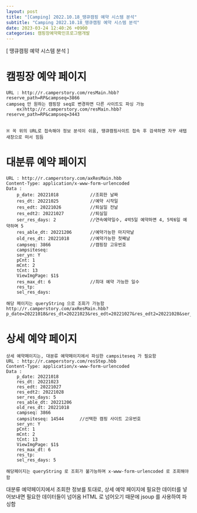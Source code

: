 ```yaml
---
layout: post
title: "[Camping] 2022.10.18_땡큐캠핑 예약 시스템 분석"
subtitle: "Camping 2022.10.18_땡큐캠핑 예약 시스템 분석"
date: 2023-03-24 12:40:26 +0900
categories: 캠핑장예약확인프로그램개발
---
```

[ 땡큐캠핑 예약 시스템 분석 ]


# 캠핑장 예약 페이지
	URL : http://r.camperstory.com/resMain.hbb?reserve_path=RP&campseq=3866
	campseq 만 원하는 캠핑장 seq로 변경하면 다른 사이트도 파싱 가능
		ex)http://r.camperstory.com/resMain.hbb?reserve_path=RP&campseq=3443

	
	※ 꼭 위의 URL로 접속해야 정보 분석이 쉬움, 땡큐캠핑사이트 접속 후 검색하면 자꾸 새탭 새창으로 떠서 힘듬

# 대분류 예약 페이지
	URL : http://r.camperstory.com/axResMain.hbb
	Content-Type: application/x-www-form-urlencoded
	Data : 
		p_date: 20221018			//조회한 날짜
		res_dt: 20221025			//예약 시작일
		res_edt: 20221026			//퇴실일 전날
		res_edt2: 20221027			//퇴실일
		ser_res_days: 2				//연속예약일수, 4박5일 예약하면 4, 5박6일 예약하며 5
		res_able_dt: 20221206		//예약가능한 마지막날
		old_res_dt: 20221018		//예약가능한 첫째날
		campseq: 3866				//캠핑장 고유번호
		campsiteseq:			
		ser_yn: Y	
		pCnt: 1
		mCnt: 2
		tCnt: 13
		ViewImgPage: $1$
		res_max_dt: 6				//최대 예약 가능한 일수
		res_tp: 
		sel_res_days: 
	
	해당 페이지는 queryString 으로 조회가 가능함
	http://r.camperstory.com/axResMain.hbb?p_date=20221018&res_dt=20221023&res_edt=20221027&res_edt2=20221028&ser_res_days=5&res_able_dt=20221206&old_res_dt=20221018&campseq=3866&campsiteseq=&ser_yn=Y&pCnt=1&mCnt=2&tCnt=13&ViewImgPage=%241%24&res_max_dt=6&res_tp=&sel_res_days=


# 상세 예약 페이지
	상세 예약페이지는, 대분류 예약페이지에서 파싱한 campsiteseq 가 필요함
	URL : http://r.camperstory.com/resStep.hbb
	Content-Type: application/x-www-form-urlencoded
	Data : 
		p_date: 20221018
		res_dt: 20221023
		res_edt: 20221027
		res_edt2: 20221028
		ser_res_days: 5
		res_able_dt: 20221206
		old_res_dt: 20221018
		campseq: 3866
		campsiteseq: 14544		//선택한 캠핑 사이트 고유번호
		ser_yn: Y
		pCnt: 1
		mCnt: 2
		tCnt: 13
		ViewImgPage: $1$
		res_max_dt: 6
		res_tp: 
		sel_res_days: 5
	
	해당페이지는 queryString 로 조회가 불가능하며 x-www-form-urlencoded 로 조회해야함



대분류 예약페이지에서 조회한 정보를 토대로, 상세 예약 페이지에 필요한 데이터를 넣어보내면 필요한 데이터들이 넘어옴
HTML 로 넘어오기 때문에 jsoup 를 사용하여 파싱함
